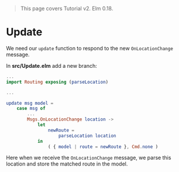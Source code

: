 > This page covers Tutorial v2. Elm 0.18.

# Update

We need our `update` function to respond to the new `OnLocationChange` message.

In __src/Update.elm__ add a new branch:

```elm
...
import Routing exposing (parseLocation)

...

update msg model =
    case msg of
        ...
        Msgs.OnLocationChange location ->
            let
                newRoute =
                    parseLocation location
            in
                ( { model | route = newRoute }, Cmd.none )
```

Here when we receive the `OnLocationChange` message, we parse this location and store the matched route in the model.